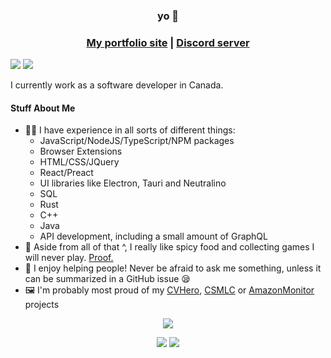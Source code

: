 <div align="center">
  <h3>yo 🐎</h3>
  <h3><a href="http://spikehd.github.io/">My portfolio site</a> | <a href="https://discord.gg/agQ9mRdHMZ">Discord server</a></h3>
</div>

<img src="https://badges.pufler.dev/years/SpikeHD" /> <img src="https://badges.pufler.dev/visits/SpikeHD/SpikeHD" />

<p>
  I currently work as a software developer in Canada.
</p>

<h4>Stuff About Me</h4>
<ul>
  <li>👨‍💻 I have experience in all sorts of different things:
    <ul>
      <li>JavaScript/NodeJS/TypeScript/NPM packages</li>
      <li>Browser Extensions</li>
      <li>HTML/CSS/JQuery</li>
      <li>React/Preact</li>
      <li>UI libraries like Electron, Tauri and Neutralino</li>
      <li>SQL</li>
      <li>Rust</li>
      <li>C++</li>
      <li>Java</li>
      <li>API development, including a small amount of GraphQL</li>
    </ul>
  </li>
  <li>🍲 Aside from all of that ^, I really like spicy food and collecting games I will never play. <a href="https://steamdb.info/calculator/76561198106696130/?cc=ca">Proof.</a></li>
  <li>💙 I enjoy helping people! Never be afraid to ask me something, unless it can be summarized in a GitHub issue 😪</li>
  <li>🖼️ I'm probably most proud of my <a href="https://github.com/SpikeHD/CVHero">CVHero</a>, <a href="https://github.com/SpikeHD/CSMLC">CSMLC</a> or <a href="https://github.com/SpikeHD/AmazonMonitor">AmazonMonitor</a> projects</li>
</ul>

<div align="center">
  
  ![](http://github-profile-summary-cards.vercel.app/api/cards/profile-details?username=SpikeHD&theme=nord_dark)
  
  ![](http://github-profile-summary-cards.vercel.app/api/cards/repos-per-language?username=SpikeHD&theme=nord_dark)
  ![](http://github-profile-summary-cards.vercel.app/api/cards/stats?username=spikehd&theme=nord_dark) 
</div>
